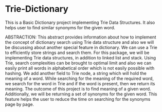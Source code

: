 # Trie-Dictionary
This is a Basic Dictionary project implementing Trie Data Structures. It also helps user to find similar synonyms for the given word.

ABSTRACTION:
  This abstract provides information about how to implement the concept of dictionary search using Trie data structure and also we will be discussing about another special feature in
  dictionary. We can use a Trie to efficiently store strings and search them. For this package, we will be implementing Trie data structures, in addition to linked list and stack. Using Trie,
  search complexities can be brought to optimal limit and also we can easily print all words in alphabetical order which is not easily possible with hashing.
  We add another field to Trie node, a string which will hold the meaning of a word. While searching for the meaning of the required word, we search for the word in Trie and if the word is
  present, then we return its meaning. The outcome of this project is to find meaning of a given word. Additionally, we will be returning a set of synonyms for
  the given word. This feature helps the user to reduce the time on searching for the synonyms page by page.
